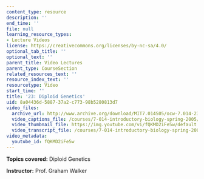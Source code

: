 ```yaml
---
content_type: resource
description: ''
end_time: ''
file: null
learning_resource_types:
- Lecture Videos
license: https://creativecommons.org/licenses/by-nc-sa/4.0/
optional_tab_title: ''
optional_text: ''
parent_title: Video Lectures
parent_type: CourseSection
related_resources_text: ''
resource_index_text: ''
resourcetype: Video
start_time: ''
title: '23: Diploid Genetics'
uid: 8a04436d-5887-37a2-c773-98b5280813d7
video_files:
  archive_url: http://www.archive.org/download/MIT7.014S05/ocw-7.014-23-06apr05-220k.mp4
  video_captions_file: /courses/7-014-introductory-biology-spring-2005/c23e809945575b38bc05e29da00b2a8d_fQKMD2iFe5w.vtt
  video_thumbnail_file: https://img.youtube.com/vi/fQKMD2iFe5w/default.jpg
  video_transcript_file: /courses/7-014-introductory-biology-spring-2005/a16f8157c04558ab78b804257f5a02bc_fQKMD2iFe5w.pdf
video_metadata:
  youtube_id: fQKMD2iFe5w
---
```


**Topics covered:** Diploid Genetics  
  
**Instructor:** Prof. Graham Walker

